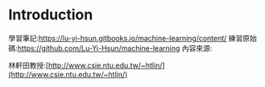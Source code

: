 # Introduction

學習筆記:https://lu-yi-hsun.gitbooks.io/machine-learning/content/
練習原始碼:https://github.com/Lu-Yi-Hsun/machine-learning
內容來源:

林軒田教授:[http://www.csie.ntu.edu.tw/~htlin/](http://www.csie.ntu.edu.tw/~htlin/)

